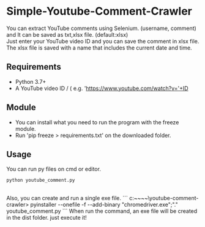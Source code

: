 # Simple-Youtube-Comment-Crawler
You can extract YouTube comments using Selenium. (username, comment) and It can be saved as txt,xlsx file. (default:xlsx) <br>
Just enter your YouTube video ID and you can save the comment in xlsx file.
The xlsx file is saved with a name that includes the current date and time.

## Requirements
+ Python 3.7+
+ A YouTube video ID / ( e.g. 'https://www.youtube.com/watch?v='+ID

## Module
+ You can install what you need to run the program with the freeze module.
+ Run 'pip freeze > requirements.txt' on the downloaded folder. 

## Usage
You can run py files on cmd or editor.
```
python youtube_comment.py
```
<br>
Also, you can create and run a single exe file. 
```
c:~~~~\youtube-comment-crawler> pyinstaller --onefile -f --add-binary "chromedriver.exe";"." youtube_comment.py
```
When run the command, an exe file will be created in the dist folder.
just execute it!
